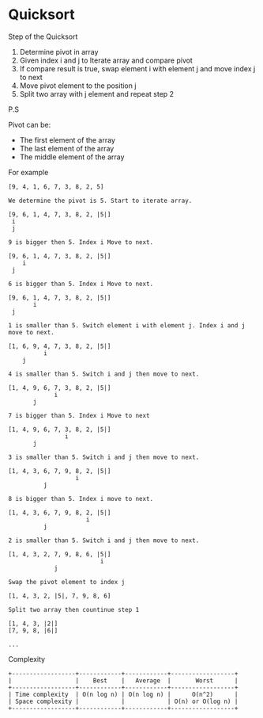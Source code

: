 # Quicksort

Step of the Quicksort

1. Determine pivot in array
2. Given index i and j to Iterate array and compare pivot
3. If compare result is true, swap element i with element j and move index j to next
4. Move pivot element to the position j
5. Split two array with j element and repeat step 2

P.S

Pivot can be:
- The first element of the array
- The last element of the array
- The middle element of the array

For example

```
[9, 4, 1, 6, 7, 3, 8, 2, 5]

We determine the pivot is 5. Start to iterate array.

[9, 6, 1, 4, 7, 3, 8, 2, |5|]
 i
 j

9 is bigger then 5. Index i Move to next.

[9, 6, 1, 4, 7, 3, 8, 2, |5|]
    i
 j

6 is bigger than 5. Index i Move to next.

[9, 6, 1, 4, 7, 3, 8, 2, |5|]
       i
 j

1 is smaller than 5. Switch element i with element j. Index i and j move to next.

[1, 6, 9, 4, 7, 3, 8, 2, |5|]
          i
    j

4 is smaller than 5. Switch i and j then move to next.

[1, 4, 9, 6, 7, 3, 8, 2, |5|]
             i
       j

7 is bigger than 5. Index i Move to next

[1, 4, 9, 6, 7, 3, 8, 2, |5|]
                i
       j

3 is smaller than 5. Switch i and j then move to next.

[1, 4, 3, 6, 7, 9, 8, 2, |5|]
                   i
          j

8 is bigger than 5. Index i move to next.

[1, 4, 3, 6, 7, 9, 8, 2, |5|]
                      i
          j

2 is smaller than 5. Switch i and j then move to next.

[1, 4, 3, 2, 7, 9, 8, 6, |5|]
                          i
             j

Swap the pivot element to index j

[1, 4, 3, 2, |5|, 7, 9, 8, 6]

Split two array then countinue step 1

[1, 4, 3, |2|]
[7, 9, 8, |6|]

...

```

Complexity

```
+------------------+------------+------------+------------------+
|                  |    Best    |   Average  |       Worst      |
+------------------+------------+------------+------------------+
| Time complexity  | O(n log n) | O(n log n) |      O(n^2)      |
| Space complexity |            |            | O(n) or O(log n) |
+------------------+------------+------------+------------------+
```